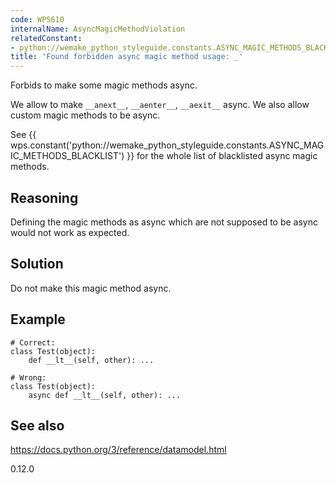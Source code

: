 ```yaml
---
code: WPS610
internalName: AsyncMagicMethodViolation
relatedConstant:
- python://wemake_python_styleguide.constants.ASYNC_MAGIC_METHODS_BLACKLIST
title: 'Found forbidden async magic method usage: _'
---
```


Forbids to make some magic methods async.

We allow to make `__anext__`, `__aenter__`, `__aexit__` async. We also
allow custom magic methods to be async.

See
{{ wps.constant('python://wemake_python_styleguide.constants.ASYNC_MAGIC_METHODS_BLACKLIST') }}
for the whole list of blacklisted async magic methods.

## Reasoning
Defining the magic methods as async which are not supposed to be
async would not work as expected.

## Solution
Do not make this magic method async.

## Example

    # Correct:
    class Test(object):
        def __lt__(self, other): ...
    
    # Wrong:
    class Test(object):
        async def __lt__(self, other): ...

## See also
<https://docs.python.org/3/reference/datamodel.html>

<div class="versionadded">

0.12.0

</div>